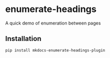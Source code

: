 # enumerate-headings

A quick demo of enumeration between pages

## Installation

```bash
pip install mkdocs-enumerate-headings-plugin
```
